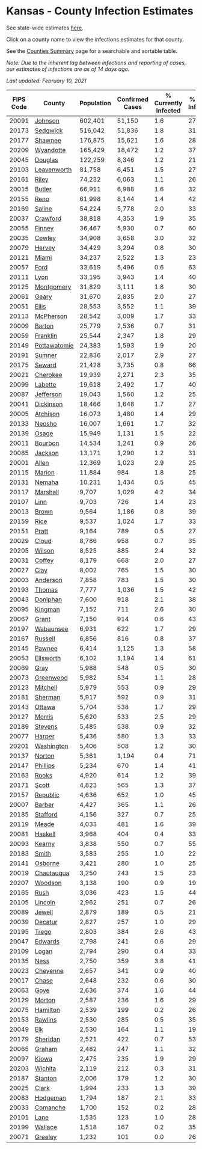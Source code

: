 # Kansas - County Infection Estimates

See state-wide estimates [here](/infections/us-ks).

Click on a county name to view the infections estimates for that county.

See the [Counties Summary](/infections/summary-counties) page for a searchable and sortable table.

*Note: Due to the inherent lag between infections and reporting of cases, our estimates of infections are as of 14 days ago.*

*Last updated: February 10, 2021*

|   FIPS Code |                       County |   Population |   Confirmed Cases |   % Currently Infected |   % Total Infected |
|-------------|------------------------------|--------------|-------------------|------------------------|--------------------|
|       20091 |           [Johnson](johnson) |      602,401 |            51,150 |                    1.6 |               27.1 |
|       20173 |         [Sedgwick](sedgwick) |      516,042 |            51,836 |                    1.8 |               31.9 |
|       20177 |           [Shawnee](shawnee) |      176,875 |            15,621 |                    1.6 |               28.1 |
|       20209 |       [Wyandotte](wyandotte) |      165,429 |            18,472 |                    1.2 |               37.9 |
|       20045 |           [Douglas](douglas) |      122,259 |             8,346 |                    1.2 |               21.8 |
|       20103 |   [Leavenworth](leavenworth) |       81,758 |             6,451 |                    1.5 |               27.7 |
|       20161 |               [Riley](riley) |       74,232 |             6,063 |                    1.1 |               26.2 |
|       20015 |             [Butler](butler) |       66,911 |             6,988 |                    1.6 |               32.6 |
|       20155 |                 [Reno](reno) |       61,998 |             8,144 |                    1.4 |               42.0 |
|       20169 |             [Saline](saline) |       54,224 |             5,778 |                    2.0 |               33.3 |
|       20037 |         [Crawford](crawford) |       38,818 |             4,353 |                    1.9 |               35.3 |
|       20055 |             [Finney](finney) |       36,467 |             5,930 |                    0.7 |               60.6 |
|       20035 |             [Cowley](cowley) |       34,908 |             3,658 |                    3.0 |               32.4 |
|       20079 |             [Harvey](harvey) |       34,429 |             3,294 |                    0.8 |               30.6 |
|       20121 |               [Miami](miami) |       34,237 |             2,522 |                    1.3 |               23.0 |
|       20057 |                 [Ford](ford) |       33,619 |             5,496 |                    0.6 |               63.1 |
|       20111 |                 [Lyon](lyon) |       33,195 |             3,943 |                    1.4 |               40.8 |
|       20125 |     [Montgomery](montgomery) |       31,829 |             3,111 |                    1.8 |               30.3 |
|       20061 |               [Geary](geary) |       31,670 |             2,835 |                    2.0 |               27.5 |
|       20051 |               [Ellis](ellis) |       28,553 |             3,552 |                    1.1 |               39.8 |
|       20113 |       [McPherson](mcpherson) |       28,542 |             3,009 |                    1.7 |               33.5 |
|       20009 |             [Barton](barton) |       25,779 |             2,536 |                    0.7 |               31.7 |
|       20059 |         [Franklin](franklin) |       25,544 |             2,347 |                    1.8 |               29.2 |
|       20149 | [Pottawatomie](pottawatomie) |       24,383 |             1,593 |                    1.9 |               20.3 |
|       20191 |             [Sumner](sumner) |       22,836 |             2,017 |                    2.9 |               27.3 |
|       20175 |             [Seward](seward) |       21,428 |             3,735 |                    0.8 |               66.2 |
|       20021 |         [Cherokee](cherokee) |       19,939 |             2,271 |                    2.3 |               35.8 |
|       20099 |           [Labette](labette) |       19,618 |             2,492 |                    1.7 |               40.0 |
|       20087 |       [Jefferson](jefferson) |       19,043 |             1,560 |                    1.2 |               25.9 |
|       20041 |       [Dickinson](dickinson) |       18,466 |             1,648 |                    1.7 |               27.9 |
|       20005 |         [Atchison](atchison) |       16,073 |             1,480 |                    1.4 |               29.4 |
|       20133 |             [Neosho](neosho) |       16,007 |             1,661 |                    1.7 |               32.4 |
|       20139 |               [Osage](osage) |       15,949 |             1,131 |                    1.5 |               22.2 |
|       20011 |           [Bourbon](bourbon) |       14,534 |             1,241 |                    0.9 |               26.8 |
|       20085 |           [Jackson](jackson) |       13,171 |             1,290 |                    1.2 |               31.7 |
|       20001 |               [Allen](allen) |       12,369 |             1,023 |                    2.9 |               25.3 |
|       20115 |             [Marion](marion) |       11,884 |               984 |                    1.8 |               25.9 |
|       20131 |             [Nemaha](nemaha) |       10,231 |             1,434 |                    0.5 |               45.3 |
|       20117 |         [Marshall](marshall) |        9,707 |             1,029 |                    4.2 |               34.0 |
|       20107 |                 [Linn](linn) |        9,703 |               726 |                    1.4 |               23.7 |
|       20013 |               [Brown](brown) |        9,564 |             1,186 |                    0.8 |               39.8 |
|       20159 |                 [Rice](rice) |        9,537 |             1,024 |                    1.7 |               33.6 |
|       20151 |               [Pratt](pratt) |        9,164 |               789 |                    0.5 |               27.8 |
|       20029 |               [Cloud](cloud) |        8,786 |               958 |                    0.7 |               35.3 |
|       20205 |             [Wilson](wilson) |        8,525 |               885 |                    2.4 |               32.2 |
|       20031 |             [Coffey](coffey) |        8,179 |               668 |                    2.0 |               27.6 |
|       20027 |                 [Clay](clay) |        8,002 |               765 |                    1.5 |               30.6 |
|       20003 |         [Anderson](anderson) |        7,858 |               783 |                    1.5 |               30.9 |
|       20193 |             [Thomas](thomas) |        7,777 |             1,036 |                    1.5 |               42.5 |
|       20043 |         [Doniphan](doniphan) |        7,600 |               918 |                    2.1 |               38.2 |
|       20095 |           [Kingman](kingman) |        7,152 |               711 |                    2.6 |               30.9 |
|       20067 |               [Grant](grant) |        7,150 |               914 |                    0.6 |               43.2 |
|       20197 |       [Wabaunsee](wabaunsee) |        6,931 |               622 |                    1.7 |               29.5 |
|       20167 |           [Russell](russell) |        6,856 |               816 |                    0.8 |               37.9 |
|       20145 |             [Pawnee](pawnee) |        6,414 |             1,125 |                    1.3 |               58.1 |
|       20053 |       [Ellsworth](ellsworth) |        6,102 |             1,194 |                    1.4 |               61.4 |
|       20069 |                 [Gray](gray) |        5,988 |               548 |                    0.5 |               30.7 |
|       20073 |       [Greenwood](greenwood) |        5,982 |               534 |                    1.1 |               28.4 |
|       20123 |         [Mitchell](mitchell) |        5,979 |               553 |                    0.9 |               29.4 |
|       20181 |           [Sherman](sherman) |        5,917 |               592 |                    0.9 |               31.9 |
|       20143 |             [Ottawa](ottawa) |        5,704 |               538 |                    1.7 |               29.8 |
|       20127 |             [Morris](morris) |        5,620 |               533 |                    2.5 |               29.8 |
|       20189 |           [Stevens](stevens) |        5,485 |               538 |                    0.9 |               32.5 |
|       20077 |             [Harper](harper) |        5,436 |               580 |                    1.3 |               33.4 |
|       20201 |     [Washington](washington) |        5,406 |               508 |                    1.2 |               30.0 |
|       20137 |             [Norton](norton) |        5,361 |             1,194 |                    0.4 |               71.3 |
|       20147 |         [Phillips](phillips) |        5,234 |               670 |                    1.4 |               41.1 |
|       20163 |               [Rooks](rooks) |        4,920 |               614 |                    1.2 |               39.9 |
|       20171 |               [Scott](scott) |        4,823 |               565 |                    1.3 |               37.9 |
|       20157 |         [Republic](republic) |        4,636 |               652 |                    1.0 |               45.2 |
|       20007 |             [Barber](barber) |        4,427 |               365 |                    1.1 |               26.2 |
|       20185 |         [Stafford](stafford) |        4,156 |               327 |                    0.7 |               25.2 |
|       20119 |               [Meade](meade) |        4,033 |               481 |                    1.6 |               39.2 |
|       20081 |           [Haskell](haskell) |        3,968 |               404 |                    0.4 |               33.9 |
|       20093 |             [Kearny](kearny) |        3,838 |               550 |                    0.7 |               55.6 |
|       20183 |               [Smith](smith) |        3,583 |               255 |                    1.0 |               22.8 |
|       20141 |           [Osborne](osborne) |        3,421 |               280 |                    1.0 |               25.2 |
|       20019 |     [Chautauqua](chautauqua) |        3,250 |               243 |                    1.5 |               23.6 |
|       20207 |           [Woodson](woodson) |        3,138 |               190 |                    0.9 |               19.5 |
|       20165 |                 [Rush](rush) |        3,036 |               423 |                    1.5 |               44.5 |
|       20105 |           [Lincoln](lincoln) |        2,962 |               251 |                    0.7 |               26.6 |
|       20089 |             [Jewell](jewell) |        2,879 |               189 |                    0.5 |               21.2 |
|       20039 |           [Decatur](decatur) |        2,827 |               257 |                    1.0 |               29.0 |
|       20195 |               [Trego](trego) |        2,803 |               384 |                    2.6 |               43.3 |
|       20047 |           [Edwards](edwards) |        2,798 |               241 |                    0.6 |               29.4 |
|       20109 |               [Logan](logan) |        2,794 |               290 |                    0.4 |               33.2 |
|       20135 |                 [Ness](ness) |        2,750 |               359 |                    3.8 |               41.4 |
|       20023 |         [Cheyenne](cheyenne) |        2,657 |               341 |                    0.9 |               40.6 |
|       20017 |               [Chase](chase) |        2,648 |               232 |                    0.6 |               30.9 |
|       20063 |                 [Gove](gove) |        2,636 |               374 |                    1.6 |               44.9 |
|       20129 |             [Morton](morton) |        2,587 |               236 |                    1.6 |               29.6 |
|       20075 |         [Hamilton](hamilton) |        2,539 |               199 |                    0.2 |               26.3 |
|       20153 |           [Rawlins](rawlins) |        2,530 |               285 |                    0.5 |               35.4 |
|       20049 |                   [Elk](elk) |        2,530 |               164 |                    1.1 |               19.9 |
|       20179 |         [Sheridan](sheridan) |        2,521 |               422 |                    0.7 |               53.2 |
|       20065 |             [Graham](graham) |        2,482 |               247 |                    1.1 |               32.1 |
|       20097 |               [Kiowa](kiowa) |        2,475 |               235 |                    1.9 |               29.7 |
|       20203 |           [Wichita](wichita) |        2,119 |               212 |                    0.3 |               31.9 |
|       20187 |           [Stanton](stanton) |        2,006 |               179 |                    1.2 |               30.6 |
|       20025 |               [Clark](clark) |        1,994 |               233 |                    1.3 |               39.6 |
|       20083 |         [Hodgeman](hodgeman) |        1,794 |               187 |                    2.1 |               33.5 |
|       20033 |         [Comanche](comanche) |        1,700 |               152 |                    0.2 |               28.8 |
|       20101 |                 [Lane](lane) |        1,535 |               123 |                    1.0 |               28.3 |
|       20199 |           [Wallace](wallace) |        1,518 |               167 |                    0.2 |               35.9 |
|       20071 |           [Greeley](greeley) |        1,232 |               101 |                    0.0 |               26.7 |